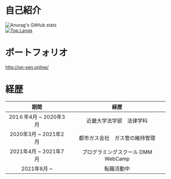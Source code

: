 # 自己紹介
![Anurag's GitHub stats](https://github-readme-stats.vercel.app/api?username=kajisan0415&show_icons=true&theme=dark)  
[![Top Langs](https://github-readme-stats.vercel.app/api/top-langs/?username=kajisan0415&layout=compact&theme=dracula)](https://github.com/anuraghazra/github-readme-stats)




# ポートフォリオ
http://on-sen.online/


# 経歴
|期間|経歴|
|:--:|:--:|
|201６年4月 ~ 2020年3月|近畿大学法学部　法律学科|
|2020年3月 ~ 2021年2月|都市ガス会社　ガス管の維持管理|
|2021年4月 ~ 2021年7月|プログラミングスクール DMM WebCamp|
|2021年8月 ~|転職活動中|
